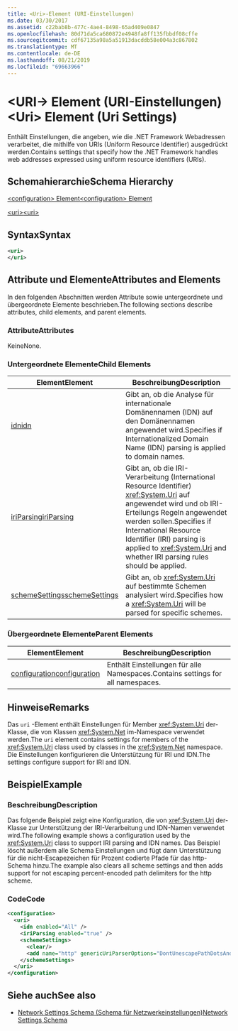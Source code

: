 ```yaml
---
title: <Uri>-Element (URI-Einstellungen)
ms.date: 03/30/2017
ms.assetid: c22bab8b-477c-4ae4-8498-65ad409e0847
ms.openlocfilehash: 80d71da5ca680872e4948fa8ff135fbbdf08cffe
ms.sourcegitcommit: cdf67135a98a5a51913dacddb58e004a3c867802
ms.translationtype: MT
ms.contentlocale: de-DE
ms.lasthandoff: 08/21/2019
ms.locfileid: "69663966"
---
```

# <a name="uri-element-uri-settings"></a><span data-ttu-id="69d3b-102">\<URI-> Element (URI-Einstellungen)</span><span class="sxs-lookup"><span data-stu-id="69d3b-102">\<Uri> Element (Uri Settings)</span></span>
<span data-ttu-id="69d3b-103">Enthält Einstellungen, die angeben, wie die .NET Framework Webadressen verarbeitet, die mithilfe von URIs (Uniform Resource Identifier) ausgedrückt werden.</span><span class="sxs-lookup"><span data-stu-id="69d3b-103">Contains settings that specify how the .NET Framework handles web addresses expressed using uniform resource identifiers (URIs).</span></span>  
  
## <a name="schema-hierarchy"></a><span data-ttu-id="69d3b-104">Schemahierarchie</span><span class="sxs-lookup"><span data-stu-id="69d3b-104">Schema Hierarchy</span></span>  
 [<span data-ttu-id="69d3b-105">\<configuration> Element</span><span class="sxs-lookup"><span data-stu-id="69d3b-105">\<configuration> Element</span></span>](../configuration-element.md)  
  
 [<span data-ttu-id="69d3b-106">\<uri></span><span class="sxs-lookup"><span data-stu-id="69d3b-106">\<uri></span></span>](uri-element-uri-settings.md)  
  
## <a name="syntax"></a><span data-ttu-id="69d3b-107">Syntax</span><span class="sxs-lookup"><span data-stu-id="69d3b-107">Syntax</span></span>  
  
```xml  
<uri>  
</uri>  
```  
  
## <a name="attributes-and-elements"></a><span data-ttu-id="69d3b-108">Attribute und Elemente</span><span class="sxs-lookup"><span data-stu-id="69d3b-108">Attributes and Elements</span></span>  
 <span data-ttu-id="69d3b-109">In den folgenden Abschnitten werden Attribute sowie untergeordnete und übergeordnete Elemente beschrieben.</span><span class="sxs-lookup"><span data-stu-id="69d3b-109">The following sections describe attributes, child elements, and parent elements.</span></span>  
  
### <a name="attributes"></a><span data-ttu-id="69d3b-110">Attribute</span><span class="sxs-lookup"><span data-stu-id="69d3b-110">Attributes</span></span>  
 <span data-ttu-id="69d3b-111">Keine</span><span class="sxs-lookup"><span data-stu-id="69d3b-111">None.</span></span>  
  
### <a name="child-elements"></a><span data-ttu-id="69d3b-112">Untergeordnete Elemente</span><span class="sxs-lookup"><span data-stu-id="69d3b-112">Child Elements</span></span>  
  
|<span data-ttu-id="69d3b-113">**Element**</span><span class="sxs-lookup"><span data-stu-id="69d3b-113">**Element**</span></span>|<span data-ttu-id="69d3b-114">**Beschreibung**</span><span class="sxs-lookup"><span data-stu-id="69d3b-114">**Description**</span></span>|  
|-----------------|---------------------|  
|[<span data-ttu-id="69d3b-115">idn</span><span class="sxs-lookup"><span data-stu-id="69d3b-115">idn</span></span>](idn-element-uri-settings.md)|<span data-ttu-id="69d3b-116">Gibt an, ob die Analyse für internationale Domänennamen (IDN) auf den Domänennamen angewendet wird.</span><span class="sxs-lookup"><span data-stu-id="69d3b-116">Specifies if Internationalized Domain Name (IDN) parsing is applied to domain names.</span></span>|  
|[<span data-ttu-id="69d3b-117">iriParsing</span><span class="sxs-lookup"><span data-stu-id="69d3b-117">iriParsing</span></span>](iriparsing-element-uri-settings.md)|<span data-ttu-id="69d3b-118">Gibt an, ob die IRI-Verarbeitung (International Resource Identifier) <xref:System.Uri> auf angewendet wird und ob IRI-Erteilungs Regeln angewendet werden sollen.</span><span class="sxs-lookup"><span data-stu-id="69d3b-118">Specifies if International Resource Identifier (IRI) parsing is applied to <xref:System.Uri> and whether IRI parsing rules should be applied.</span></span>|  
|[<span data-ttu-id="69d3b-119">schemeSettings</span><span class="sxs-lookup"><span data-stu-id="69d3b-119">schemeSettings</span></span>](schemesettings-element-uri-settings.md)|<span data-ttu-id="69d3b-120">Gibt an, ob <xref:System.Uri> auf bestimmte Schemen analysiert wird.</span><span class="sxs-lookup"><span data-stu-id="69d3b-120">Specifies how a <xref:System.Uri> will be parsed for specific schemes.</span></span>|  
  
### <a name="parent-elements"></a><span data-ttu-id="69d3b-121">Übergeordnete Elemente</span><span class="sxs-lookup"><span data-stu-id="69d3b-121">Parent Elements</span></span>  
  
|<span data-ttu-id="69d3b-122">**Element**</span><span class="sxs-lookup"><span data-stu-id="69d3b-122">**Element**</span></span>|<span data-ttu-id="69d3b-123">**Beschreibung**</span><span class="sxs-lookup"><span data-stu-id="69d3b-123">**Description**</span></span>|  
|-----------------|---------------------|  
|[<span data-ttu-id="69d3b-124">configuration</span><span class="sxs-lookup"><span data-stu-id="69d3b-124">configuration</span></span>](../configuration-element.md)|<span data-ttu-id="69d3b-125">Enthält Einstellungen für alle Namespaces.</span><span class="sxs-lookup"><span data-stu-id="69d3b-125">Contains settings for all namespaces.</span></span>|  
  
## <a name="remarks"></a><span data-ttu-id="69d3b-126">Hinweise</span><span class="sxs-lookup"><span data-stu-id="69d3b-126">Remarks</span></span>  
 <span data-ttu-id="69d3b-127">Das `uri` -Element enthält Einstellungen für Member <xref:System.Uri> der-Klasse, die von Klassen <xref:System.Net> im-Namespace verwendet werden.</span><span class="sxs-lookup"><span data-stu-id="69d3b-127">The `uri` element contains settings for members of the <xref:System.Uri> class used by classes in the <xref:System.Net> namespace.</span></span> <span data-ttu-id="69d3b-128">Die Einstellungen konfigurieren die Unterstützung für IRI und IDN.</span><span class="sxs-lookup"><span data-stu-id="69d3b-128">The settings configure support for IRI and IDN.</span></span>  
  
## <a name="example"></a><span data-ttu-id="69d3b-129">Beispiel</span><span class="sxs-lookup"><span data-stu-id="69d3b-129">Example</span></span>  
  
### <a name="description"></a><span data-ttu-id="69d3b-130">Beschreibung</span><span class="sxs-lookup"><span data-stu-id="69d3b-130">Description</span></span>  
 <span data-ttu-id="69d3b-131">Das folgende Beispiel zeigt eine Konfiguration, die von <xref:System.Uri> der-Klasse zur Unterstützung der IRI-Verarbeitung und IDN-Namen verwendet wird.</span><span class="sxs-lookup"><span data-stu-id="69d3b-131">The following example shows a configuration used by the <xref:System.Uri> class to support IRI parsing and IDN names.</span></span> <span data-ttu-id="69d3b-132">Das Beispiel löscht außerdem alle Schema Einstellungen und fügt dann Unterstützung für die nicht-Escapezeichen für Prozent codierte Pfade für das http-Schema hinzu.</span><span class="sxs-lookup"><span data-stu-id="69d3b-132">The example also clears all scheme settings and then adds support for not escaping percent-encoded path delimiters for the http scheme.</span></span>  
  
### <a name="code"></a><span data-ttu-id="69d3b-133">Code</span><span class="sxs-lookup"><span data-stu-id="69d3b-133">Code</span></span>  
  
```xml  
<configuration>  
  <uri>  
    <idn enabled="All" />  
    <iriParsing enabled="true" />  
    <schemeSettings>  
      <clear/>  
      <add name="http" genericUriParserOptions="DontUnescapePathDotsAndSlashes"/>  
    </schemeSettings>  
  </uri>  
</configuration>  
```  
  
## <a name="see-also"></a><span data-ttu-id="69d3b-134">Siehe auch</span><span class="sxs-lookup"><span data-stu-id="69d3b-134">See also</span></span>

- [<span data-ttu-id="69d3b-135">Network Settings Schema (Schema für Netzwerkeinstellungen)</span><span class="sxs-lookup"><span data-stu-id="69d3b-135">Network Settings Schema</span></span>](index.md)
